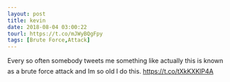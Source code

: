 ```yaml
---
layout: post
title: kevin
date: 2018-08-04 03:00:22
tourl: https://t.co/mJWyBQgFpy
tags: [Brute Force,Attack]
---
```

Every so often somebody tweets me something like actually this is known as a brute force attack and Im so old I do this. https://t.co/tXkKXKlP4A
